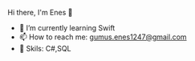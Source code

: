 Hi there, I'm Enes 👋


- 🌱 I’m currently learning Swift
- 📫 How to reach me: gumus.enes1247@gmail.com
- 🔭 Skils: C#,SQL
